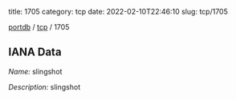 title: 1705
category: tcp
date: 2022-02-10T22:46:10
slug: tcp/1705

[portdb](/) / [tcp](/category/tcp.html) / 1705


## IANA Data

_Name:_ slingshot

_Description:_ slingshot

